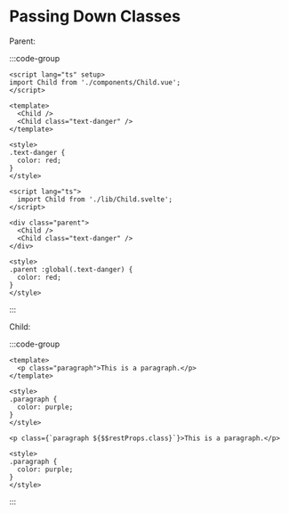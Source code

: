# Passing Down Classes

Parent:

:::code-group

```vue [Vue]
<script lang="ts" setup>
import Child from './components/Child.vue';
</script>

<template>
  <Child />
  <Child class="text-danger" />
</template>

<style>
.text-danger {
  color: red;
}
</style>
```

```svelte [Svelte]
<script lang="ts">
  import Child from './lib/Child.svelte';
</script>

<div class="parent">
  <Child />
  <Child class="text-danger" />
</div>

<style>
.parent :global(.text-danger) {
  color: red;
}
</style>
```

:::

Child:

:::code-group

```vue [Vue]
<template>
  <p class="paragraph">This is a paragraph.</p>
</template>

<style>
.paragraph {
  color: purple;
}
</style>
```

```svelte [Svelte]
<p class={`paragraph ${$$restProps.class}`}>This is a paragraph.</p>

<style>
.paragraph {
  color: purple;
}
</style>
```

:::

